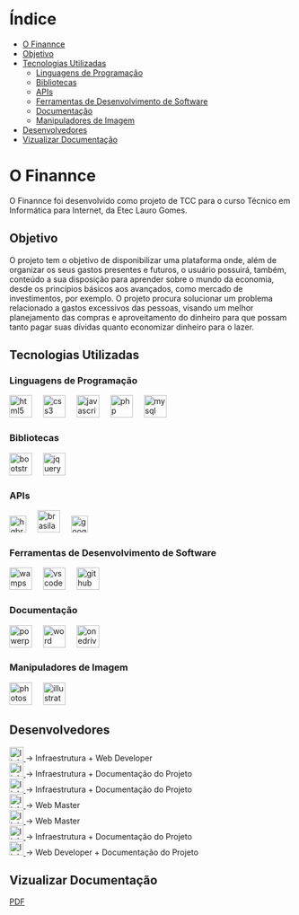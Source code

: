 <h1>Índice</h1>

* [O Finannce](#Finannce)
* [Objetivo](#Objetivo)
* [Tecnologias Utilizadas](#Tecnologias)
    * [Linguagens de Programação](#Linguagens)
    * [Bibliotecas](#Bibliotecas)
    * [APIs](#Apis)
    * [Ferramentas de Desenvolvimento de Software](#Fer.DesSoftware)
    * [Documentação](#Documentação)
    * [Manipuladores de Imagem](#Imagem)
* [Desenvolvedores](#Desenvolvedores)
* [Vizualizar Documentação](#FinanncePDF)

<h1 id="Finannce">O Finannce</h1>
<p>O Finannce foi desenvolvido como projeto de TCC para o curso Técnico em Informática para Internet, da Etec Lauro Gomes.</p>

<h2 id="Objetivo">Objetivo</h2>
<p>
    O projeto tem o objetivo de disponibilizar uma plataforma onde, além de
organizar os seus gastos presentes e futuros, o usuário possuirá, também, conteúdo
a sua disposição para aprender sobre o mundo da economia, desde os princípios
básicos aos avançados, como mercado de investimentos, por exemplo. O projeto
procura solucionar um problema relacionado a gastos excessivos das pessoas,
visando um melhor planejamento das compras e aproveitamento do dinheiro para que
possam tanto pagar suas dívidas quanto economizar dinheiro para o lazer.
</p>

<h2 id="Tecnologias">Tecnologias Utilizadas</h2>
<h3 id="Linguagens">Linguagens de Programação</h3>
<div align="left">
  <img src="https://cdn.simpleicons.org/html5/E34F26" height="40" alt="html5 logo"/>
  <img width="12" />
  <img src="https://cdn.simpleicons.org/css3/1572B6" height="40" alt="css3 logo"/>
  <img width="12" />
  <img src="https://cdn.simpleicons.org/javascript/F7DF1E" height="40" alt="javascript logo"/>
  <img width="12" />
  <img src="https://cdn.simpleicons.org/php/777BB4" height="40" alt="php logo"/>
  <img width="12" />
   <img src="https://cdn.simpleicons.org/mysql/4479A1" height="40" alt="mysql logo"/>
  <img width="12" />
</div>
<h3 id="Bibliotecas">Bibliotecas</h3>
<div align="left">
  <img src="https://cdn.simpleicons.org/bootstrap/7952B3" height="40" alt="bootstrap logo"/>
  <img width="12" />
  <img src="https://cdn.simpleicons.org/jquery/0769AD" height="40" alt="jquery logo"/>
  <img width="12" />
</div>
<h3 id="Apis">APIs</h3>
<div align="left">
  <img src="https://hgbrasil.com/assets/hgbrasil-dc290344068ea240f20f3fda56da9279a7091b6b2e60905acc691175167719fe.png" height="30" alt="hgbrasil logo"/>
  <img width="12" />
  <img src="https://plataforma.apibrasil.com.br/frontend/img/logo.png" height="40" alt="brasilapi logo"/>
  <img width="12" />
  <img src="https://seeklogo.com/images/G/google-developers-logo-F8BF3155AC-seeklogo.com.png" height="30" alt="googlefordevelopers logo"/>
  <img width="12" />
</div>
<h3 id="Fer.DesSoftware">Ferramentas de Desenvolvimento de Software</h3>
<div align="left">
  <img src="https://upload.wikimedia.org/wikipedia/commons/thumb/f/f4/WampServer-logo.svg/2048px-WampServer-logo.svg.png" height="40" alt="wampserver logo"/>
  <img width="12" />
  <img src="https://upload.wikimedia.org/wikipedia/commons/thumb/9/9a/Visual_Studio_Code_1.35_icon.svg/2048px-Visual_Studio_Code_1.35_icon.svg.png" height="40" alt="vscode logo"/>
  <img width="12" />
  <img src="https://cdn.simpleicons.org/github/9500ff" height="40" alt="github logo"/>
</div>
<h3 id="Documentação">Documentação</h3>
<div align="left">
  <img src="https://upload.wikimedia.org/wikipedia/commons/thumb/0/0d/Microsoft_Office_PowerPoint_%282019%E2%80%93present%29.svg/512px-Microsoft_Office_PowerPoint_%282019%E2%80%93present%29.svg.png?20210821050414" height="40" alt="powerpoint logo"/>
  <img width="12" />
  <img src="https://logos-world.net/wp-content/uploads/2020/03/Microsoft-Word-Logo.png" height="40" alt="word logo"/>
  <img width="12" />
  <img src="https://download.logo.wine/logo/OneDrive/OneDrive-Logo.wine.png" height="40" alt="onedrive logo"/>
</div>
<h3 id="Imagem">Manipuladores de Imagem</h3>
<div align="left">
  <img src="https://logosmarcas.net/wp-content/uploads/2020/11/Adobe-Photoshop-Logo.png" height="40" alt="photoshop logo"/>
  <img width="12" />
  <img src="https://1000logos.net/wp-content/uploads/2020/06/Illustrator-Logo.png" height="40" alt="illustrator logo"/>
</div>

<h2 id="Desenvolvedores">Desenvolvedores</h2>
<div>
  <a href="https://www.linkedin.com/in/davidson-vitoriano-081668237/" target="_blank">
    <img src="https://img.shields.io/static/v1?message=Davidson&logo=linkedin&label=&color=0077B5&logoColor=white&labelColor=&style=for-the-badge" height="25" alt="linkedin logo"/>
  </a> → Infraestrutura + Web Developer
  <br>
  <a href="https://www.linkedin.com/" target="_blank">
    <img src="https://img.shields.io/static/v1?message=Fernanda&logo=linkedin&label=&color=0077B5&logoColor=white&labelColor=&style=for-the-badge" height="25" alt="linkedin logo"/>
  </a> → Infraestrutura + Documentação do Projeto 
  <br>
  <a href="https://www.linkedin.com/in/heitor-requena-ferreira/" target="_blank">
    <img src="https://img.shields.io/static/v1?message=Heitor&logo=linkedin&label=&color=0077B5&logoColor=white&labelColor=&style=for-the-badge" height="25" alt="linkedin logo"/>
  </a> → Infraestrutura + Documentação do Projeto 
  <br>
  <a href="https://www.linkedin.com/in/jessicassvitoriano/" target="_blank">
    <img src="https://img.shields.io/static/v1?message=Jessica&logo=linkedin&label=&color=0077B5&logoColor=white&labelColor=&style=for-the-badge" height="25" alt="linkedin logo"/>
  </a> → Web Master
  <br>
  <a href="https://www.linkedin.com/in/joaovtsantos/" target="_blank">
    <img src="https://img.shields.io/static/v1?message=João Vítor&logo=linkedin&label=&color=0077B5&logoColor=white&labelColor=&style=for-the-badge" height="25" alt="linkedin logo"/>
  </a> → Web Master
  <br>
  <a href="https://www.linkedin.com/in/matheus-cerqueira-motta-9785b0279/" target="_blank">
    <img src="https://img.shields.io/static/v1?message=Matheus&logo=linkedin&label=&color=0077B5&logoColor=white&labelColor=&style=for-the-badge" height="25" alt="linkedin logo"/>
  </a> → Infraestrutura + Documentação do Projeto 
  <br>
  <a href="https://www.linkedin.com/in/ranielly-santos-448687274/" target="_blank">
    <img src="https://img.shields.io/static/v1?message=Ranielly&logo=linkedin&label=&color=0077B5&logoColor=white&labelColor=&style=for-the-badge" height="25" alt="linkedin logo"/>
  </a> → Web Developer + Documentação do Projeto
</div>
<h2 id="FinanncePDF">Vizualizar Documentação</h2>
<div align="left">
  <a href="./Documentação/Finannce_TCC.pdf">PDF</a>
</div>